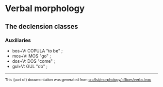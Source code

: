 # Verbal morphology

## The declension classes

### Auxiliaries

* bos+V:     COPULA     "to be" ;   
* mos+V:     MOS        "go" ;      
* dos+V:     DOS        "come" ;    
* gul+V:     GUL        "do" ;      

* * *

<small>This (part of) documentation was generated from [src/fst/morphology/affixes/verbs.lexc](https://github.com/giellalt/lang-cor/blob/main/src/fst/morphology/affixes/verbs.lexc)</small>
